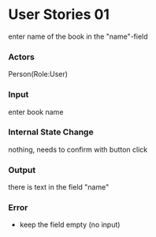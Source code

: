 # User Stories 01

enter name of the book in the "name"-field

### Actors
Person(Role:User)

### Input
enter book name

### Internal State Change
nothing, needs to confirm with button click

### Output
there is text in the field "name"

### Error
* keep the field empty (no input)
